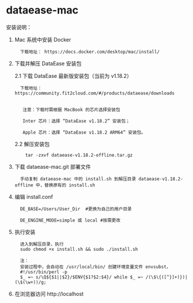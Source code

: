 # dataease-mac

安装说明：
1. Mac 系统中安装 Docker  
   
         下载地址： https://docs.docker.com/desktop/mac/install/  
   
2. 下载并解压 DataEase 安装包   
   
   2.1 下载 DataEase 最新版安装包（当前为 v1.18.2）
       
         下载地址： https://community.fit2cloud.com/#/products/dataease/downloads  
       
          
          注意：下载时需根据 MacBook 的芯片选择安装包
          
          Inter 芯片：选择 “DataEase v1.18.2” 安装包；
          
          Apple 芯片：选择 “DataEase v1.18.2 ARM64” 安装包。
          
   2.2 解压安装包
           
           tar -zxvf dataease-v1.18.2-offline.tar.gz
   
3. 下载 dataease-mac.git 部署文件 
   
      
         手动复制 dataease-mac 中的 install.sh 到解压目录 dataease-v1.18.2-offline 中，替换原有的 install.sh
        
      
4. 编辑 install.conf  
      
         DE_BASE=/Users/User_Dir  #更换为自己的用户目录
         
         DE_ENGINE_MODE=simple 或 local #按需更改
  

5. 执行安装  

         进入到解压目录，执行 
         sudo chmod +x install.sh && sudo ./install.sh
      
         注：
         安装过程中，会自动在 /usr/local/bin/ 创建环境变量文件 envsubst，
         #!/usr/bin/perl -p
         $_ =~ s/\Q${$1||$2}/$ENV{$1?$2:$4}/ while $_ =~ /(\$\{([^}]+)})|(\$(\w+))/g;

   
6. 在浏览器访问 http://localhost  
